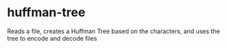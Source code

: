 # huffman-tree
Reads a file, creates a Huffman Tree based on the characters, and uses the tree to encode and decode files
